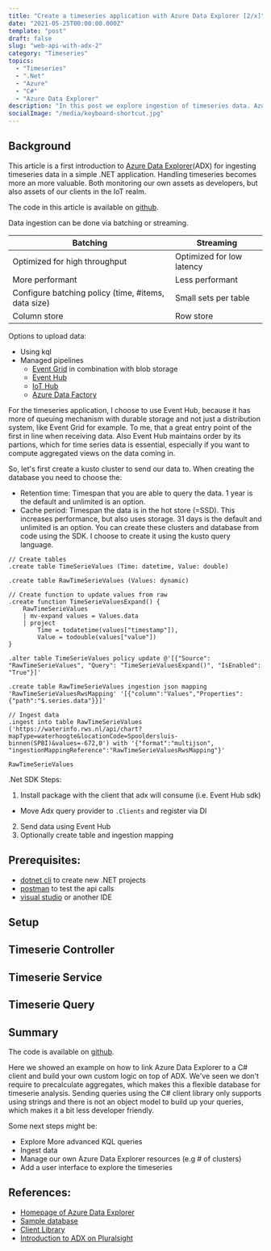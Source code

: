 ```yaml
---
title: "Create a timeseries application with Azure Data Explorer [2/x]"
date: "2021-05-25T00:00:00.000Z"
template: "post"
draft: false
slug: "web-api-with-adx-2"
category: "Timeseries"
topics:
  - "Timeseries"
  - ".Net"
  - "Azure"
  - "C#"
  - "Azure Data Explorer"
description: "In this post we explore ingestion of timeseries data. Azure Data Explorer is a timeseries database, which can be used for IoT, logs or performance metrics. This is part of a series of blog posts. "
socialImage: "/media/keyboard-shortcut.jpg"
---
```


## Background
This article is a first introduction to [Azure Data Explorer](https://azure.microsoft.com/en-us/services/data-explorer/)(ADX) for ingesting timeseries data in a simple .NET application. Handling timeseries becomes more an more valuable. Both monitoring our own assets as developers, but also assets of our clients in the IoT realm. 

The code in this article is available on [github](https://github.com/jonnekleijer/TimeSeriesApp). 

Data ingestion can be done via batching or streaming. 

| Batching                                            | Streaming                 |
| --------------------------------------------------- | ------------------------- |
| Optimized for high throughput                       | Optimized for low latency |
| More performant                                     | Less performant           |
| Configure batching policy (time, #items, data size) | Small sets per table      |
| Column store                                        | Row store                 |



Options to upload data:
* Using kql
* Managed pipelines
  * [Event Grid](https://docs.microsoft.com/en-us/azure/data-explorer/ingest-data-event-grid) in combination with blob storage
  * [Event Hub](https://docs.microsoft.com/en-us/azure/data-explorer/ingest-data-event-hub)
  * [IoT Hub](https://docs.microsoft.com/en-us/azure/data-explorer/ingest-data-iot-hub)
  * [Azure Data Factory](https://docs.microsoft.com/en-us/azure/data-explorer/data-factory-integration)

For the timeseries application, I choose to use Event Hub, because it has more of queuing mechanism with durable storage and not just a distribution system, like Event Grid for example. To me, that a great entry point of the first in line when receiving data. Also Event Hub maintains order by its partions, which for time series data is essential, especially if you want to compute aggregated views on the data coming in. 

So, let's first create a kusto cluster to send our data to.
When creating the database you need to choose the:
* Retention time: Timespan that you are able to query the data. 1 year is the default and unlimited is an option.
* Cache period: Timespan the data is in the hot store (=SSD). This increases performance, but also uses storage. 31 days is the default and unlimited is an option.
You can create these clusters and database from code using the SDK. I choose to create it using the kusto query language.

```Kusto
// Create tables
.create table TimeSerieValues (Time: datetime, Value: double)

.create table RawTimeSerieValues (Values: dynamic)

// Create function to update values from raw
.create function TimeSerieValuesExpand() {
    RawTimeSerieValues
    | mv-expand values = Values.data
    | project
        Time = todatetime(values["timestamp"]),
        Value = todouble(values["value"])
}

.alter table TimeSerieValues policy update @'[{"Source": "RawTimeSerieValues", "Query": "TimeSerieValuesExpand()", "IsEnabled": "True"}]'

.create table RawTimeSerieValues ingestion json mapping 'RawTimeSerieValuesRwsMapping' '[{"column":"Values","Properties":{"path":"$.series.data"}}]'

// Ingest data
.ingest into table RawTimeSerieValues ('https://waterinfo.rws.nl/api/chart?mapType=waterhoogte&locationCode=Spooldersluis-binnen(SPBI)&values=-672,0') with '{"format":"multijson", "ingestionMappingReference":"RawTimeSerieValuesRwsMapping"}'

RawTimeSerieValues

```



.Net SDK
Steps:
1. Install package with the client that adx will consume (i.e. Event Hub sdk)
* Move Adx query provider to `.Clients` and register via DI
2. Send data using Event Hub 
3. Optionally create table and ingestion mapping

## Prerequisites:
* [dotnet cli](https://docs.microsoft.com/en-us/dotnet/core/tools/) to create new .NET projects
* [postman](https://www.postman.com/) to test the api calls
* [visual studio](https://visualstudio.microsoft.com/) or another IDE

## Setup

## Timeserie Controller


## Timeserie Service

## Timeserie Query

## Summary 
The code is available on [github](https://github.com/jonnekleijer/TimeSeriesApp). 

Here we showed an example on how to link Azure Data Explorer to a C# client and build your own custom logic on top of ADX. We've seen we don't require to precalculate aggregates, which makes this a flexible database for timeserie analysis. Sending queries using the C# client library only supports using strings and there is not an object model to build up your queries, which makes it a bit less developer friendly.


Some next steps might be:
* Explore More advanced KQL queries
* Ingest data
* Manage our own Azure Data Explorer resources (e.g # of clusters)
* Add a user interface to explore the timeseries

## References:
* [Homepage of Azure Data Explorer](https://azure.microsoft.com/en-us/services/data-explorer/)
* [Sample database](https://dataexplorer.azure.com/clusters/help/databases/Samples)
* [Client Library](https://docs.microsoft.com/en-us/azure/data-explorer/kusto/api/netfx/about-kusto-data)
* [Introduction to ADX on Pluralsight](https://app.pluralsight.com/library/courses/microsoft-azure-data-explorer-starting/table-of-contents)
